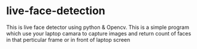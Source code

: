 # live-face-detection

This is live face detector using python & Opencv. This is a simple program which use your laptop camara to capture images and return count of faces in that perticular frame or in front of laptop screen

